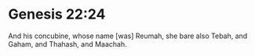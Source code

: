 # Genesis 22:24

And his concubine, whose name [was] Reumah, she bare also Tebah, and Gaham, and Thahash, and Maachah.